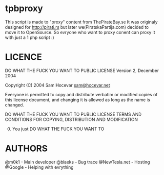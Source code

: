 tpbproxy
======
This script is made to "proxy" content from ThePirateBay.se
It was originaly designed for http://pirati.rs but later we(PiratskaPartija.com) decided to move it to OpenSource. So evryone who want to proxy conent can proxy it with just a 1 php script :)

LICENCE
======
DO WHAT THE FUCK YOU WANT TO PUBLIC LICENSE
		Version 2, December 2004

Copyright (C) 2004 Sam Hocevar <sam@hocevar.net>

Everyone is permitted to copy and distribute verbatim or modified
copies of this license document, and changing it is allowed as long
as the name is changed.

DO WHAT THE FUCK YOU WANT TO PUBLIC LICENSE TERMS AND CONDITIONS FOR COPYING, DISTRIBUTION AND MODIFICATION

 0. You just DO WHAT THE FUCK YOU WANT TO
 
 
 AUTHORS
 ======
 @m0k1 - Main developer
 @blaeks - Bug trace
 @NewTesla.net - Hosting
 @Google - Helping with evrything